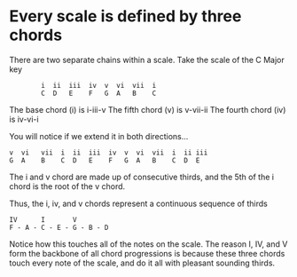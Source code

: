 # Every scale is defined by three chords

There are two separate chains within a scale.  Take the scale of the C Major key

```
        i  ii  iii  iv  v  vi  vii  i
        C  D   E    F   G  A   B    C
```

The base chord (i) is i-iii-v
The fifth chord (v) is v-vii-ii
The fourth chord (iv) is iv-vi-i

You will notice if we extend it in both directions...

```
v  vi   vii  i  ii  iii  iv  v  vi  vii  i  ii iii
G  A    B    C  D   E    F   G  A   B    C  D  E
```

The i and v chord are made up of consecutive thirds, and the 5th of the i chord is the root of the v chord.

Thus, the i, iv, and v chords represent a continuous sequence of thirds

```
IV      I       V
F - A - C - E - G - B - D
```

Notice how this touches all of the notes on the scale.  The reason I, IV, and V form the backbone of all
chord progressions is because these three chords touch every note of the scale, and do it all with pleasant 
sounding thirds.
